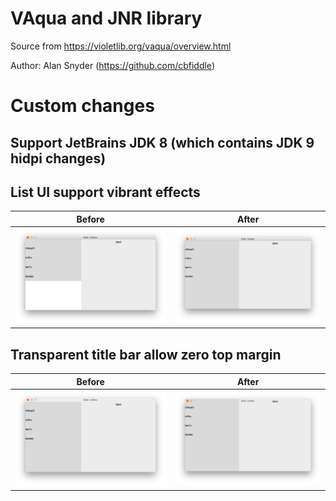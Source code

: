# VAqua and JNR library


Source from https://violetlib.org/vaqua/overview.html

Author: Alan Snyder (https://github.com/cbfiddle)


# Custom changes

## Support JetBrains JDK 8 (which contains JDK 9 hidpi changes)

## List UI support vibrant effects

| Before        | After        |
| ------------- |:-------------:|
| ![](/images/listui-no-vibrant.png)    | ![](/images/listui-vibrant.png) |

## Transparent title bar allow zero top margin

| Before        | After        |
| ------------- |:-------------:|
| ![](/images/transparentTitleBar-no-top-margin.png)    | ![](/images/transparentTitleBar-top-margin-zero.png) |
